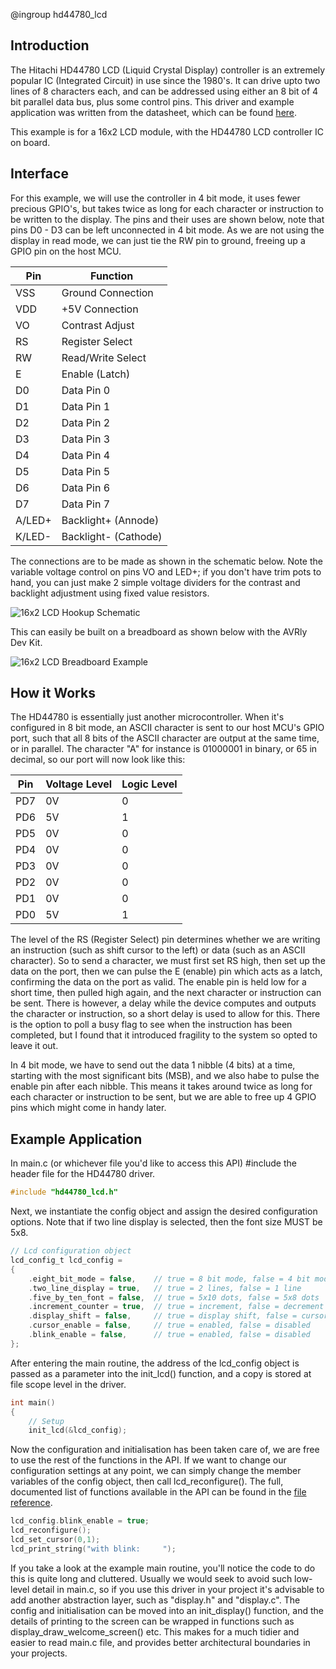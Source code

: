@ingroup hd44780_lcd

## Introduction

The Hitachi HD44780 LCD (Liquid Crystal Display) controller is an extremely popular IC (Integrated Circuit) in use since the 1980's. It can drive upto two lines of 8 characters each, and can be addressed using either an 8 bit of 4 bit parallel data bus, plus some control pins. This driver and example application was written from the datasheet, which can be found [here][HD44780_Datasheet_URL].

This example is for a 16x2 LCD module, with the HD44780 LCD controller IC on board. 


## Interface

For this example, we will use the controller in 4 bit mode, it uses fewer precious GPIO's, but takes twice as long for each character or instruction to be written to the display. The pins and their uses are shown below, note that pins D0 - D3 can be left unconnected in 4 bit mode. As we are not using the display in read mode, we can just tie the RW pin to ground, freeing up a GPIO pin on the host MCU. 

| Pin      | Function            |
| -------- | -------------       |
| VSS	   | Ground Connection   |
| VDD      | +5V Connection      |
| VO       | Contrast Adjust     |
| RS       | Register Select     |
| RW       | Read/Write Select   |
| E        | Enable (Latch)      |
| D0       | Data Pin 0          |
| D1       | Data Pin 1          |
| D2       | Data Pin 2          |
| D3       | Data Pin 3          |
| D4       | Data Pin 4          |
| D5       | Data Pin 5          |
| D6       | Data Pin 6          |
| D7       | Data Pin 7          |
| A/LED+   | Backlight+ (Annode) |
| K/LED-   | Backlight- (Cathode)|


The connections are to be made as shown in the schematic below. Note the variable voltage control on pins VO and LED+; if you don't have trim pots to hand, you can just make 2 simple voltage dividers for the contrast and backlight adjustment using fixed value resistors. 

![16x2 LCD Hookup Schematic](./images/16x2_hookup_schem.png)

This can easily be built on a breadboard as shown below with the AVRly Dev Kit. 

![16x2 LCD Breadboard Example](./images/16x2_breadboard_example.jpg)


## How it Works

The HD44780 is essentially just another microcontroller. When it's configured in 8 bit mode, an ASCII character is sent to our host MCU's GPIO port, such that all 8 bits of the ASCII character are output at the same time, or in parallel. The character "A" for instance is 01000001 in binary, or 65 in decimal, so our port will now look like this:


| Pin  | Voltage Level | Logic Level |
| ---- | ------------- | ----------- |
| PD7  | 0V            | 0           |
| PD6  | 5V            | 1           |
| PD5  | 0V            | 0           |
| PD4  | 0V            | 0           |
| PD3  | 0V            | 0           |
| PD2  | 0V            | 0           |
| PD1  | 0V            | 0           |
| PD0  | 5V            | 1           |


The level of the RS (Register Select) pin determines whether we are writing an instruction (such as shift cursor to the left) or data (such as an ASCII character). So to send a character, we must first set RS high, then set up the data on the port, then we can pulse the E (enable) pin which acts as a latch, confirming the data on the port as valid. The enable pin is held low for a short time, then pulled high again, and the next character or instruction can be sent. There is however, a delay while the device computes and outputs the character or instruction, so a short delay is used to allow for this. There is the option to poll a busy flag to see when the instruction has been completed, but I found that it introduced fragility to the system so opted to leave it out. 

In 4 bit mode, we have to send out the data 1 nibble (4 bits) at a time, starting with the most significant bits (MSB), and we also habe to pulse the enable pin after each nibble. This means it takes around twice as long for each character or instruction to be sent, but we are able to free up 4 GPIO pins which might come in handy later.


## Example Application

In main.c (or whichever file you'd like to access this API) #include the header file for the HD44780 driver.

```C
#include "hd44780_lcd.h"
```

Next, we instantiate the config object and assign the desired configuration options. Note that if two line display is selected, then the font size MUST be 5x8. 

```C
// Lcd configuration object
lcd_config_t lcd_config =
{
	.eight_bit_mode = false,  	// true = 8 bit mode, false = 4 bit mode
	.two_line_display = true,   // true = 2 lines, false = 1 line
  	.five_by_ten_font = false,  // true = 5x10 dots, false = 5x8 dots
  	.increment_counter = true,  // true = increment, false = decrement
  	.display_shift = false,  	// true = display shift, false = cursor shift
  	.cursor_enable = false,  	// true = enabled, false = disabled
  	.blink_enable = false,   	// true = enabled, false = disabled
};
```

After entering the main routine, the address of the lcd_config object is passed as a parameter into the init_lcd() function, and a copy is stored at file scope level in the driver. 

```C
int main()
{
	// Setup
	init_lcd(&lcd_config);
```

Now the configuration and initialisation has been taken care of, we are free to use the rest of the functions in the API. If we want to change our configuration settings at any point, we can simply change the member variables of the config object, then call lcd_reconfigure(). The full, documented list of functions available in the API can be found in the [file reference][hd44780.h_file_ref_URL].

```C
lcd_config.blink_enable = true;
lcd_reconfigure();
lcd_set_cursor(0,1);
lcd_print_string("with blink:     ");
```

If you take a look at the example main routine, you'll notice the code to do this is quite long and cluttered. Usually we would seek to avoid such low-level detail in main.c, so if you use this driver in your project it's advisable to add another abstraction layer, such as "display.h" and "display.c". The config and initialisation can be moved into an init_display() function, and the details of printing to the screen can be wrapped in functions such as display_draw_welcome_screen() etc. This makes for a much tidier and easier to read main.c file, and provides better architectural boundaries in your projects. 


[HD44780_Datasheet_URL]: https://pdf1.alldatasheet.com/datasheet-pdf/view/63673/HITACHI/HD44780.html

[hd44780.h_file_ref_URL]: https://jason-duffy.github.io/AVRly/html/displays_2hd44780__lcd_2example_2hd44780__lcd_8h.html
